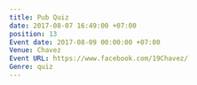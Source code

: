 ```yaml
---
title: Pub Quiz
date: 2017-08-07 16:49:00 +07:00
position: 13
Event date: 2017-08-09 00:00:00 +07:00
Venue: Chavez
Event URL: https://www.facebook.com/19Chavez/
Genre: quiz
---
```


